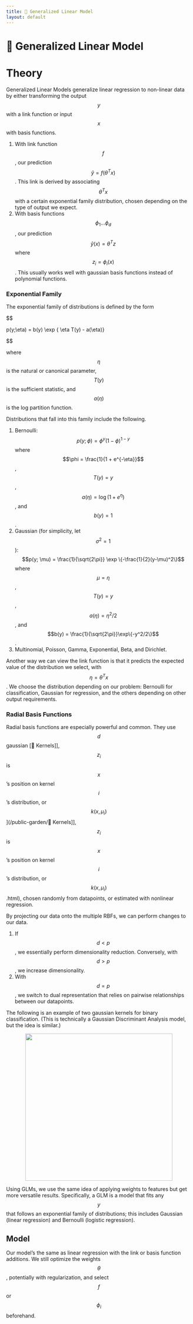 ```yaml
---
title: 🥢 Generalized Linear Model
layout: default
---
```


# 🥢 Generalized Linear Model

# Theory
Generalized Linear Models generalize linear regression to non-linear data by either transforming the output $$y$$ with a link function or input $$x$$ with basis functions.
1. With link function $$f$$, our prediction $$\hat{y} = f(\theta^T x)$$. This link is derived by associating $$\theta^Tx$$ with a certain exponential family distribution, chosen depending on the type of output we expect.
2. With basis functions $$\phi_1 \ldots \phi_d$$, our prediction $$\hat{y}(x) = \theta^Tz$$ where $$z_i = \phi_i(x)$$. This usually works well with gaussian basis functions instead of polynomial functions.

### Exponential Family
The exponential family of distributions is defined by the form 

$$

p(y;\eta) = b(y) \exp \{ \eta T(y) - a(\eta)\}

$$

where $$\eta$$ is the natural or canonical parameter, $$T(y)$$ is the sufficient statistic, and $$a(\eta)$$ is the log partition function.

Distributions that fall into this family include the following.
1. Bernoulli: $$p(y; \phi) = \phi^y (1-\phi)^{1-y}$$ where $$\phi = \frac{1}{1 + e^{-\eta}}$$, $$T(y) = y$$, $$a(\eta) = \log(1+e^\eta)$$, and $$b(y) = 1$$.
2. Gaussian (for simplicity, let $$\sigma^2 = 1$$): $$p(y; \mu) = \frac{1}{\sqrt{2\pi}} \exp \{-\frac{1}{2}(y-\mu)^2\}$$ where $$\mu = \eta$$, $$T(y) = y$$, $$a(\eta) = \eta^2/2$$, and $$b(y) = \frac{1}{\sqrt{2\pi}}\exp\{-y^2/2\}$$.
3. Multinomial, Poisson, Gamma, Exponential, Beta, and Dirichlet.

Another way we can view the link function is that it predicts the expected value of the distribution we select, with $$\eta = \theta^T x$$. We choose the distribution depending on our problem: Bernoulli for classification, Gaussian for regression, and the others depending on other output requirements.

### Radial Basis Functions
Radial basis functions are especially powerful and common. They use $$d$$ gaussian [🍿 Kernels]], $$z_i$$ is $$x$$’s position on kernel $$i$$’s distribution, or $$k(x, \mu_i)$$](/public-garden/🍿 Kernels]], $$z_i$$ is $$x$$’s position on kernel $$i$$’s distribution, or $$k(x, \mu_i)$$.html), chosen randomly from datapoints, or estimated with nonlinear regression.

By projecting our data onto the multiple RBFs, we can perform changes to our data.
1. If $$d < p$$, we essentially perform dimensionality reduction. Conversely, with $$d > p$$, we increase dimensionality.
2. With $$d = p$$, we switch to dual representation that relies on pairwise relationships between our datapoints.

The following is an example of two gaussian kernels for binary classification. (This is technically a Gaussian Discriminant Analysis model, but the idea is similar.)
<div style="text-align:center">
<img src="{{ site.URL }}/TEST/notes/Attachments/notes/Attachments/20221229103237.png.png" width="400"/>
</div>

Using GLMs, we use the same idea of applying weights to features but get more versatile results. Specifically, a GLM is a model that fits any $$y$$ that follows an exponential family of distributions; this includes Gaussian (linear regression) and Bernoulli (logistic regression).

## Model
Our model’s the same as linear regression with the link or basis function additions. We still optimize the weights $$\theta$$, potentially with regularization, and select $$f$$ or $$\phi_i$$ beforehand.